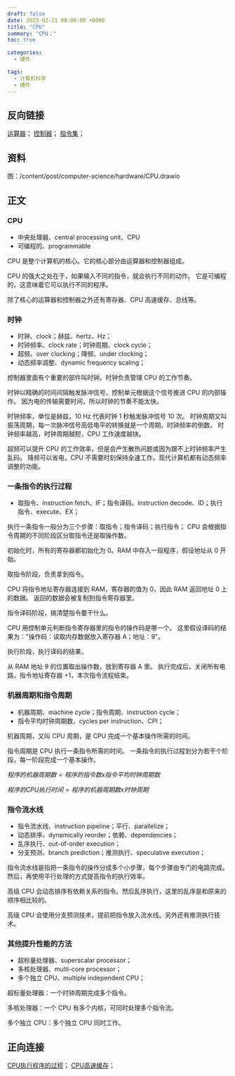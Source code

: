 ```yaml
---
draft: false
date: 2023-02-21 08:00:00 +0800
title: "CPU"
summary: "CPU；"
toc: true

categories:
  - 硬件

tags:
  - 计算机科学
  - 硬件
---
```


## 反向链接

[运算器](/post/computer-science/hardware/运算器)；
[控制器](/post/computer-science/hardware/控制器)；
[指令集](/post/computer-science/program/指令集)；

## 资料

图：/content/post/computer-science/hardware/CPU.drawio

## 正文

### CPU

- 中央处理器、central processing unit、CPU
- 可编程的、programmable

CPU 是整个计算机的核心。它的核心部分由运算器和控制器组成。

CPU 的强大之处在于，如果输入不同的指令，就会执行不同的动作。
它是可编程的，这意味着它可以执行不同的程序。

除了核心的运算器和控制器之外还有寄存器、CPU 高速缓存、总线等。

### 时钟

- 时钟、clock；赫兹、hertz、Hz；
- 时钟频率、clock rate；时钟周期、clock cycle；
- 超频、over clocking；降频、under clocking；
- 动态频率调整、dynamic frequency scaling；

控制器里面有个重要的部件叫时钟。时钟负责管理 CPU 的工作节奏。

时钟以精确的时间间隔触发脉冲信号，控制单元根据这个信号推进 CPU 的内部操作。
因为电的传输需要时间，所以时钟的节奏不能太快。

时钟频率，单位是赫兹，10 Hz 代表时钟 1 秒触发脉冲信号 10 次。
时钟周期又叫振荡周期，每一次脉冲信号高低电平的转换就是一个周期，时钟频率的倒数。
时钟频率越高，时钟周期越短，CPU 工作速度越快。

超频可以提升 CPU 的工作效率，但是会产生散热问题或因为跟不上时钟频率产生乱码。
降频可以省电，CPU 不需要时刻保持全速工作。现代计算机都有动态频率调整的功能。

### 一条指令的执行过程

- 取指令、instruction fetch、IF；指令译码、instruction decode、ID；执行指令、execute、EX；

执行一条指令一般分为三个步骤：取指令；指令译码；执行指令；
CPU 会根据指令周期的不同阶段区分取指令还是取操作数。

初始化时，所有的寄存器都初始化为 0。RAM 中存入一段程序，假设地址从 0 开始。

取指令阶段，负责拿到指令。

CPU 将指令地址寄存器连接到 RAM，寄存器的值为 0，因此 RAM 返回地址 0 上的数据。
返回的数据会被复制到指令寄存器里。

指令译码阶段，搞清楚指令要干什么。

CPU 用控制单元判断指令寄存器里的指令的操作码是哪一个。
这里假设译码的结果为："操作码：读取内存数据放入寄存器 A；地址：9"。

执行阶段，执行译码的结果。

从 RAM 地址 9 的位置取出操作数，放到寄存器 A 里。
执行完成后，关闭所有电路，指令地址寄存器 +1，本次指令流程结束。

### 机器周期和指令周期

- 机器周期、machine cycle；指令周期、instruction cycle；
- 指令平均时钟周期数、cycles per instruction、CPI；

机器周期，又叫 CPU 周期，是 CPU 完成一个基本操作所需的时间。

指令周期是 CPU 执行一条指令所需的时间。
一条指令的执行过程划分为若干个阶段，每一阶段完成一个基本操作。

$程序的机器周期数 = 程序的指令数 x 指令平均时钟周期数$

$程序的 CPU 执行时间 = 程序的机器周期数 x 时钟周期$

### 指令流水线

- 指令流水线、instruction pipeline；平行、parallelize；
- 动态排序、dynamically reorder；依赖、dependencies；
- 乱序执行、out-of-order execution；
- 分支预测、branch prediction；推测执行、speculative execution；

指令流水线是指把一条指令的操作分成多个小步骤，每个步骤由专门的电路完成。
然后，再使用平行处理的方式提高指令的执行效率。

高级 CPU 会动态排序有依赖关系的指令。然后乱序执行，这里的乱序是和原来的顺序相比较的。

高级 CPU 会使用分支预测技术，提前把指令放入流水线。另外还有推测执行技术。

### 其他提升性能的方法

- 超标量处理器、superscalar processor；
- 多核处理器、multi-core processor；
- 多个独立 CPU、multiple independent CPU；

超标量处理器：一个时钟周期完成多个指令。

多核处理器：一个 CPU 有多个内核，可同时处理多个指令流。

多个独立 CPU：多个独立 CPU 同时工作。

## 正向连接

[CPU执行程序的过程](/post/computer-science/hardware/CPU执行程序的过程)；
[CPU高速缓存](/post/computer-science/hardware/CPU高速缓存)；
